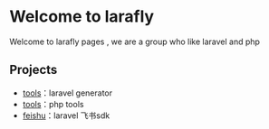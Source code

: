 # Welcome to larafly

Welcome to larafly pages , we are a group who like laravel and php

## Projects
- [tools](https://github.com/foryoufeng/laravel-generator)：laravel generator
- [tools](https://github.com/larafly/tools)：php tools
- [feishu](https://github.com/larafly/feishu)：laravel 飞书sdk
